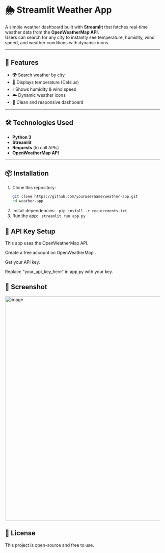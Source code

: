 # 🌦️ Streamlit Weather App  

A simple weather dashboard built with **Streamlit** that fetches real-time weather data from the **OpenWeatherMap API**.  
Users can search for any city to instantly see temperature, humidity, wind speed, and weather conditions with dynamic icons.  

---

## 🚀 Features  
- 🌍 Search weather by city  
- 🌡️ Displays temperature (Celsius)  
- 💧 Shows humidity & wind speed  
- ☁️ Dynamic weather icons  
- 📱 Clean and responsive dashboard  

---

## 🛠️ Technologies Used  
- **Python 3**  
- **Streamlit**  
- **Requests** (to call APIs)  
- **OpenWeatherMap API**  

---

## 📦 Installation  

1. Clone this repository:  
   ```bash
   git clone https://github.com/yourusername/weather-app.git
   cd weather-app
2. Install dependencies:
  `
  pip install -r requirements.txt`
3. Run the app:
   `
  streamlit run app.py`

## 🔑 API Key Setup

This app uses the OpenWeatherMap API.

Create a free account on OpenWeatherMap
.

Get your API key.

Replace "your_api_key_here" in app.py with your key.

## 📸 Screenshot

<img width="1037" height="730" alt="image" src="https://github.com/user-attachments/assets/d171189e-7184-40cc-86bc-0e8c7b8f6521" />


## 📜 License

This project is open-source and free to use.
